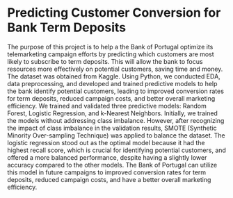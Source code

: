 # Predicting Customer Conversion for Bank Term Deposits

The purpose of this project is to help a the Bank of Portugal optimize its telemarketing campaign efforts by predicting which customers are most likely to subscribe to term deposits. This will allow the bank to focus resources more effectively on potential customers, saving time and money. The dataset was obtained from Kaggle. Using Python, we conducted EDA, data preprocessing, and developed and trained predictive models to help the bank identify potential customers, leading to improved conversion rates for term deposits, reduced campaign costs, and better overall marketing efficiency. 
We trained and validated three predictive models: Random Forest, Logistic Regression, and k-Nearest Neighbors. Initially, we trained the models without addressing class imbalance. However, after recognizing the impact of class imbalance in the validation results, SMOTE (Synthetic Minority Over-sampling Technique) was applied to balance the dataset. The logistic regression stood out as the optimal model because it had the highest recall score, which is crucial for identifying potential customers, and offered a more balanced performance, despite having a slightly lower accuracy compared to the other models. 
The Bank of Portugal can utilize this model in future campaigns to improved conversion rates for term deposits, reduced campaign costs, and have a better overall marketing efficiency.

